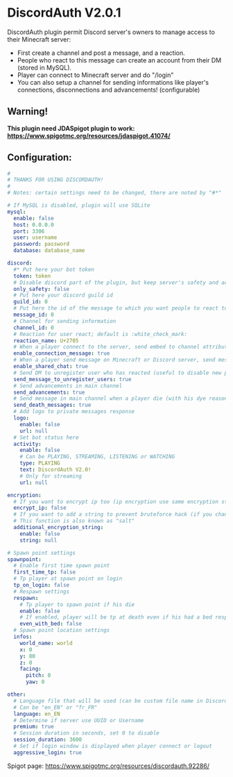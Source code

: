 # DiscordAuth V2.0.1
DiscordAuth plugin permit Discord server's owners to manage access to their Minecraft server:

- First create a channel and post a message, and a reaction.
- People who react to this message can create an account from their DM (stored in MySQL).
- Player can connect to Minecraft server and do "/login"
- You can also setup a channel for sending informations like player's connections, disconnections and advancements! (configurable)


## Warning!
**This plugin need JDASpigot plugin to work: https://www.spigotmc.org/resources/jdaspigot.41074/**

## Configuration:

```yaml
#
# THANKS FOR USING DISCORDAUTH!
#
# Notes: certain settings need to be changed, there are noted by "#*"

# If MySQL is disabled, plugin will use SQLite
mysql:
  enable: false
  host: 0.0.0.0
  port: 3306
  user: username
  password: password
  database: database_name

discord:
  #* Put here your bot token
  token: token
  # Disable discord part of the plugin, but keep server's safety and account management
  only_safety: false
  # Put here your discord guild id
  guild_id: 0
  # Put here the id of the message to which you want people to react to access the server
  message_id: 0
  # Channel for sending information
  channel_id: 0
  # Reaction for user react; default is :white_check_mark:
  reaction_name: U+2705
  # When a player connect to the server, send embed to channel attribute to "channel_id"
  enable_connection_message: true
  # When a player send message on Minecraft or Discord server, send message on Discord or Minecraft server respectively
  enable_shared_chat: true
  # Send DM to unregister user who has reacted (useful to disable new players joining)
  send_message_to_unregister_users: true
  # Send advancements in main channel
  send_advancements: true
  # Send message in main channel when a player die (with his dye reason)
  send_death_messages: true
  # Add logo to private messages response
  logo:
    enable: false
    url: null
  # Set bot status here
  activity:
    enable: false
    # Can be PLAYING, STREAMING, LISTENING or WATCHING
    type: PLAYING
    text: DiscordAuth V2.0!
    # Only for streaming
    url: null

encryption:
  # If you want to encrypt ip too (ip encryption use same encryption string)
  encrypt_ip: false
  # If you want to add a string to prevent bruteforce hack (if you change it after there is passwords, You will not be able to log in!)
  # This function is also known as "salt"
  additional_encryption_string:
    enable: false
    string: null

# Spawn point settings
spawnpoint:
  # Enable first time spawn point
  first_time_tp: false
  # Tp player at spawn point on login
  tp_on_login: false
  # Respawn settings
  respawn:
    # Tp player to spawn point if his die
    enable: false
    # If enabled, player will be tp at death even if his had a bed respawn
    even_with_bed: false
  # Spawn point location settings
  infos:
    world_name: world
    x: 0
    y: 80
    z: 0
    facing:
      pitch: 0
      yaw: 0

other:
  # Language file that will be used (can be custom file name in DiscordAuth/resources folder)
  # Can be "en_EN" or "fr_FR"
  language: en_EN
  # Determine if server use UUID or Username
  premium: true
  # Session duration in seconds, set 0 to disable
  session_duration: 3600
  # Set if login window is displayed when player connect or logout
  aggressive_login: true
```

Spigot page: https://www.spigotmc.org/resources/discordauth.92286/
